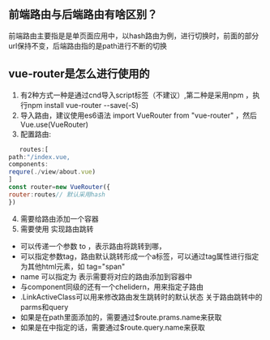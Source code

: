 ## 前端路由与后端路由有啥区别？
  前端路由主要指是是单页面应用中，以hash路由为例，进行切换时，前面的部分url保持不变，后端路由指的是path进行不断的切换
   ## vue-router是怎么进行使用的
  1. 有2种方式一种是通过cnd导入script标签（不建议）,第二种是采用npm ，执行npm install vue-router --save(-S)
  1. 导入路由，建议使用es6语法 import VueRouter from "vue-router" ，然后 Vue.use(VueRouter)
  1. 配置路由:
  ```javascript
     routes:[
  path:"/index.vue,
  components:
requre(./view/about.vue)
]
 const router=new VueRouter({
 router:routes// 默认采用hash
})
```
4. 需要给路由添加一个容器 <view-router></view-router>
1.  需要使用 <router-link></router-link>实现路由跳转
 - 可以传递一个参数 to ，表示路由将跳转到哪，
 -  可以指定参数tag，路由默认跳转形成一个a标签，可以通过tag属性进行指定为其他html元素，如 tag="span"
 - name 可以指定为 表示需要将对应的路由添加到容器中
 -  与component同级的还有一个chelidern，用来指定子路由
 -  .LinkActiveClass可以用来修改路由发生跳转时的默认状态
关于路由跳转中的parms和query
 - 如果是在path里面添加的，需要通过$route.prams.name来获取
 -  如果是在<router-link>中指定的话，需要通过$route.query.name来获取